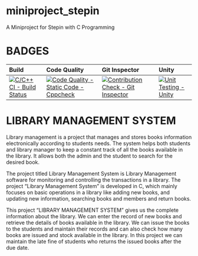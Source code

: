# miniproject_stepin
A Miniproject for Stepin  with C Programming


# BADGES

|Build|Code Quality|Git Inspector|Unity|
|:----|:-----------|:------------|:----|
|[![C/C++ CI - Build Status](https://github.com/ajay7997/miniproject_stepin/actions/workflows/c-cpp.yml/badge.svg)](https://github.com/ajay7997/miniproject_stepin/actions/workflows/c-cpp.yml)|[![Code Quality - Static Code - Cppcheck](https://github.com/ajay7997/miniproject_stepin/actions/workflows/cppcheck.yml/badge.svg)](https://github.com/ajay7997/miniproject_stepin/actions/workflows/cppcheck.yml)|[![Contribution Check - Git Inspector](https://github.com/ajay7997/miniproject_stepin/actions/workflows/gitinspector.yml/badge.svg)](https://github.com/ajay7997/miniproject_stepin/actions/workflows/gitinspector.yml)|[![Unit Testing - Unity](https://github.com/ajay7997/miniproject_stepin/actions/workflows/unity.yml/badge.svg)](https://github.com/ajay7997/miniproject_stepin/actions/workflows/unity.yml)|





# **LIBRARY MANAGEMENT SYSTEM**

Library management is a project that manages and stores books information electronically according to students needs. The system helps both students and library manager to keep a constant track of all the books available in the library. It allows both the admin and the student to search for the desired book.

The project titled Library Management System is Library Management software for monitoring and controlling the transactions in a library. The project “Library Management System” is developed in C, which mainly focuses on basic operations in a library like adding new books, and updating new information, searching books and members and return books.

This project “LIBRARY MANAGEMENT SYSTEM” gives us the complete information about the library. We can enter the record of new books and retrieve the details of books available in the library. We can issue the books to the students and maintain their records and can also check how many books are issued and stock available in the library. In this project we can maintain the late fine of students who returns the issued books after the due date.
